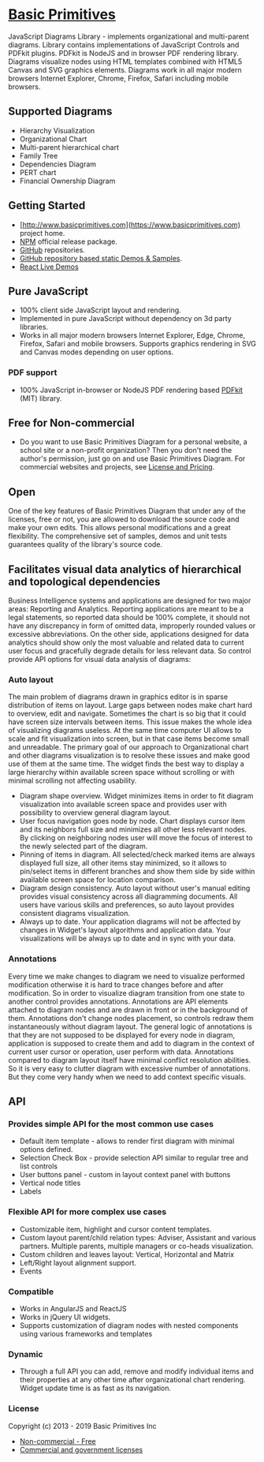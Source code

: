 # [Basic Primitives](https://www.basicprimitives.com)

JavaScript Diagrams Library - implements organizational and multi-parent diagrams. 
Library contains implementations of JavaScript Controls and PDFkit plugins. PDFkit is NodeJS and in browser PDF rendering library.
Diagrams visualize nodes using HTML templates combined with HTML5 Canvas and SVG graphics elements. 
Diagrams work in all major modern browsers Internet Explorer, Chrome, Firefox, Safari including mobile browsers.

## Supported Diagrams

* Hierarchy Visualization
* Organizational Chart
* Multi-parent hierarchical chart
* Family Tree
* Dependencies Diagram
* PERT chart
* Financial Ownership Diagram

## Getting Started

* [http://www.basicprimitives.com](https://www.basicprimitives.com) project home.
* [NPM](https://www.npmjs.com/package/basicprimitives) official release package.
* [GitHub](https://github.com/BasicPrimitives) repositories.
* [GitHub repository based static Demos & Samples](https://basicprimitives.github.io/javascript/).
* [React Live Demos](http://react.basicprimitives.com:8080)

## Pure JavaScript
* 100% client side JavaScript layout and rendering.
* Implemented in pure JavaScript without dependency on 3d party libraries.
* Works in all major modern browsers Internet Explorer, Edge, Chrome, Firefox, Safari and mobile browsers. Supports graphics rendering in SVG and Canvas modes depending on user options.

### PDF support
* 100% JavaScript in-browser or NodeJS PDF rendering based [PDFkit](https://www.npmjs.com/package/pdfkit) (MIT) library.

## Free for Non-commercial
* Do you want to use Basic Primitives Diagram for a personal website, a school site or a non-profit organization? Then you don't need the author's permission, just go on and use Basic Primitives Diagram. For commercial websites and projects, see [License and Pricing](https://www.basicprimitives.com/index.php?option=com_content&view=article&id=14&Itemid=18&lang=en).

## Open

One of the key features of Basic Primitives Diagram that under any of the licenses, free or not, you are allowed to download the source code and make your own edits. This allows personal modifications and a great flexibility. The comprehensive set of samples, demos and unit tests guarantees quality of the library's source code.

## Facilitates visual data analytics of hierarchical and topological dependencies
Business Intelligence systems and applications are designed for two major areas: Reporting and Analytics. Reporting applications are meant to be a legal statements, so reported data should be 100% complete, it should not have any discrepancy in form of omitted data, improperly rounded values or excessive abbreviations. On the other side, applications designed for data analytics should show only the most valuable and related data to current user focus and gracefully degrade details for less relevant data. So control provide API options for visual data analysis of diagrams:

### Auto layout
The main problem of diagrams drawn in graphics editor is in sparse distribution of items on layout. Large gaps between nodes make chart hard to overview, edit and navigate. Sometimes the chart is so big that it could have screen size intervals between items. This issue makes the whole idea of visualizing diagrams useless. At the same time computer UI allows to scale and fit visualization into screen, but in that case items become small and unreadable. The primary goal of our approach to Organizational chart and other diagrams visualization is to resolve these issues and make good use of them at the same time. The widget finds the best way to display a large hierarchy within available screen space without scrolling or with minimal scrolling not affecting usability. 

* Diagram shape overview. Widget minimizes items in order to fit diagram visualization into available screen space and provides user with  possibility to overview general diagram layout.
* User focus navigation goes node by node. Chart displays cursor item and its neighbors full size and minimizes all other less relevant nodes. By clicking on neighboring nodes user will move the focus of interest to the newly selected part of the diagram. 
* Pinning of items in diagram. All selected/check marked items are always displayed full size, all other items stay minimized, so it allows to pin/select items in different branches and show them side by side within available screen space for location comparison.
* Diagram design consistency. Auto layout without user's manual editing provides visual consistency across all diagramming documents. All users have various skills and preferences, so auto layout provides consistent diagrams visualization.
* Always up to date. Your application diagrams will not be affected by changes in Widget's layout algorithms and application data. Your visualizations will be always up to date and in sync with your data. 

### Annotations
Every time we make changes to diagram we need to visualize performed modification otherwise it is hard to trace changes before and after modification. So in order to visualize diagram transition from one state to another control provides annotations. Annotations are API elements attached to diagram nodes and are drawn in front or in the background of them. Annotations don't change nodes placement, so controls redraw them instantaneously without diagram layout. The general logic of annotations is that they are not supposed to be displayed for every node in diagram, application is supposed to create them and add to diagram in the context of current user cursor or operation, user perform with data. Annotations compared to diagram layout itself have minimal conflict resolution abilities. So it is very easy to clutter diagram with excessive number of annotations. But they come very handy when we need to add context specific visuals.

## API
### Provides simple API for the most common use cases
* Default item template - allows to render first diagram with minimal options defined.
* Selection Check Box - provide selection API similar to regular tree and list controls
* User buttons panel - custom in layout context panel with buttons
* Vertical node titles
* Labels

### Flexible API for more complex use cases
* Customizable item, highlight and cursor content templates. 
* Custom layout parent/child relation types: Adviser, Assistant and various partners. Multiple parents, multiple managers or co-heads visualization.
* Custom children and leaves layout: Vertical, Horizontal and Matrix
* Left/Right layout alignment support.
* Events

### Compatible
* Works in AngularJS and ReactJS
* Works in jQuery UI widgets. 
* Supports customization of diagram nodes with nested components using various frameworks and templates

### Dynamic
* Through a full API you can add, remove and modify individual items and their properties at any other time after organizational chart rendering. Widget update time is as fast as its navigation.


### License

Copyright (c) 2013 - 2019 Basic Primitives Inc
* [Non-commercial - Free](http://creativecommons.org/licenses/by-nc/3.0/)
* [Commercial and government licenses](http://www.basicprimitives.com/pdf/license.pdf)

